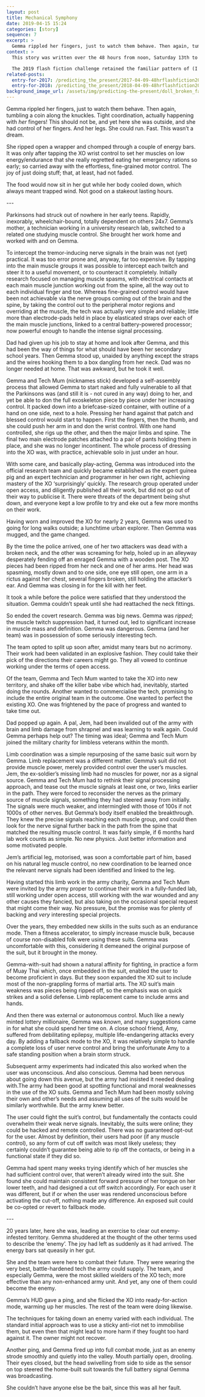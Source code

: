 ```yaml
---
layout: post
title: Mechanical Symphony
date: 2019-04-15 15:24
categories: [story]
sequence: 7
excerpt: >
  Gemma rippled her fingers, just to watch them behave. Then again, tumbling a coin along the knuckles. Tight coordination, actually happening with *her* fingers! This should not be, and yet here she was outside, and she had control of her fingers. And her legs. She could run. Fast. This wasn’t a dream.
context: >
  This story was written over the 48 hours from noon, Saturday 13th to noon, Monday 15th April 2019 for the [@LunaSciFi](https://twitter.com/LunaSciFi) [48 Hour Flash Fiction Challenge Fix for 2019](https://songsfromluna.wordpress.com/), a late-breaking and welcome replacement for the non-continuation of the [@scifilondon](https://twitter.com/scifilondon)'s fiction adjunct to it's [48 hr film challenge](https://48hour.sci-fi-london.com/).

  The 2019 flash fiction challenge retained the familiar pattern of (I assume) a randomly allocated pairing of a title and piece of text/dialogue assigned to each contestant, and an overall limit of 2K words. In my case, the title was "Mechanical Symphony", and the included text/dialogue, "she really regretted eating her emergency rations so early".
related-posts:
  entry-for-2017: /predicting_the_present/2017-04-09-48hrflashfiction2017-several-days
  entry-for-2018: /predicting_the_present/2018-04-09-48hrflashfiction2018-type-x-type-y
background_image_url: /assets/img/predicting-the-present/doll_broken_face_cracked_vintage-56670.jpg
---
```


Gemma rippled her fingers, just to watch them behave. Then again, tumbling a coin along the knuckles. Tight coordination, actually happening with *her* fingers! This should not be, and yet here she was outside, and she had control of her fingers. And her legs. She could run. Fast. This wasn’t a dream.

She ripped open a wrapper and chomped through a couple of energy bars. It was only after tapping the XO wrist control to set her muscles on low energy/endurance that she really regretted eating her emergency rations so early; so carried away with the effortless, fine-grained motor control. The joy of just doing stuff; that, at least, had not faded.

The food would now sit in her gut while her body cooled down, which always meant trapped wind. Not good on a stakeout lasting hours.

\-\-\-

Parkinsons had struck out of nowhere in her early teens. Rapidly, inexorably, wheelchair-bound, totally dependent on others 24x7. Gemma’s mother, a technician working in a university research lab, switched to a related one studying muscle control. She brought her work home and worked with and on Gemma.

To intercept the tremor-inducing nerve signals in the brain was not (yet) practical. It was too error prone and, anyway, far too expensive. By tapping into the main muscle groups it was possible to intercept each twitch and steer it to a useful movement, or to counteract it completely. Initially research focused on managing muscle spasms, with electrical contacts at each main muscle junction working out from the spine, all the way out to each individual finger and toe. Whereas fine-grained control would have been not achievable via the nerve groups coming out of the brain and the spine, by taking the control out to the peripheral motor regions and overriding at the muscle, the tech was actually very simple and reliable; little more than electrode-pads held in place by elasticated straps over each of the main muscle junctions, linked to a central battery-powered processor; now powerful enough to handle the intense signal processing.

Dad had given up his job to stay at home and look after Gemma, and this had been the way of things for what should have been her secondary school years. Then Gemma stood up, unaided by anything except the straps and the wires hooking them to a box dangling from her neck. Dad was no longer needed at home. That was awkward, but he took it well.

Gemma and Tech Mum (nicknames stick) developed a self-assembly process that allowed Gemma to start naked and fully vulnerable to all that the Parkinsons was (and still it is - not cured in any way) doing to her, and yet be able to don the full exoskeleton piece by piece under her increasing control. It packed down into a briefcase-sized container, with outline of a hand on one side, next to a hole. Pressing her hand against that patch and blessed control would start to happen. First the fingers, then the thumb, and she could push her arm in and don the wrist control. With one hand controlled, she rigs up the other, and then the major limbs and spine. The final two main electrode patches attached to a pair of pants holding them in place, and she was no longer incontinent. The whole process of dressing into the XO was, with practice, achievable solo in just under an hour.

With some care, and basically play-acting, Gemma was introduced into the official research team and quickly became established as the expert guinea pig and an expert technician and programmer in her own right, achieving mastery of the XO ‘surprisingly’ quickly. The research group operated under open access, and diligently published all their work, but did not go out of their way to publicise it. There were threats of the department being shut down, and everyone kept a low profile to try and eke out a few more months on their work.

Having worn and improved the XO for nearly 2 years, Gemma was used to going for long walks outside; a lunchtime urban explorer. Then Gemma was mugged, and the game changed.

By the time the police arrived, one of her two attackers was dead with a broken neck, and the other was screaming for help, holed up in an alleyway desperately fending off an enraged Gemma with a wooden post. The XO pieces had been ripped from her neck and one of her arms. Her head was spasming, mostly down and to one side, one eye still open, one arm in a rictus against her chest, several fingers broken, still holding the attacker’s ear. And Gemma was closing in for the kill with her feet.

It took a while before the police were satisfied that they understood the situation. Gemma couldn’t speak until she had reattached the neck fittings.

So ended the covert research. Gemma was big news. Gemma was *ripped*; the muscle twitch suppression had, it turned out, led to significant increase in muscle mass and definition. Gemma was dangerous. Gemma (and her team) was in possession of some seriously interesting tech.

The team opted to split up soon after, amidst many tears but no acrimony. Their work had been validated in an explosive fashion. They could take their pick of the directions their careers might go. They all vowed to continue working under the terms of open access.

Of the team, Gemma and Tech Mum wanted to take the XO into new territory, and shake off the killer babe vibe which had, inevitably, started doing the rounds. Another wanted to commercialise the tech, promising to include the entire original team in the outcome. One wanted to perfect the existing XO. One was frightened by the pace of progress and wanted to take time out.

Dad popped up again. A pal, Jem, had been invalided out of the army with brain and limb damage from shrapnel and was learning to walk again. Could Gemma perhaps help out? The timing was ideal; Gemma and Tech Mum joined the military charity for limbless veterans within the month.

Limb coordination was a simple repurposing of the same basic suit worn by Gemma. Limb replacement was a different matter. Gemma’s suit did not provide muscle power, merely provided control over the user’s muscles. Jem, the ex-soldier’s missing limb had no muscles for power, nor as a signal source. Gemma and Tech Mum had to rethink their signal processing approach, and tease out the muscle signals at least one, or two, links earlier in the path. They were forced to reconsider the nerves as the primary source of muscle signals, something they had steered away from initially. The signals were much weaker, and intermingled with those of 100s if not 1000s of other nerves. But Gemma’s body itself enabled the breakthrough. They knew the precise signals reaching each muscle group, and could then look for the nerve signal further back in the path from the spine that matched the resulting muscle control. It was fairly simple, if 6 months hard lab work counts as simple. No new physics. Just better information and some motivated people.

Jem’s artificial leg, motorised, was soon a comfortable part of him, based on his natural leg muscle control, no new coordination to be learned once the relevant nerve signals had been identified and linked to the leg.

Having started this limb work in the army charity, Gemma and Tech Mum were invited by the army proper to continue their work in a fully-funded lab, still working under open access, still working with the war wounded and any other causes they fancied, but also taking on the occasional special request that might come their way. No pressure, but the promise was for plenty of backing and *very* interesting special projects.

Over the years, they embedded new skills in the suits such as an endurance mode. Then a fitness accelerator, to simply increase muscle bulk, because of course non-disabled folk were using these suits. Gemma was uncomfortable with this, considering it demeaned the original purpose of the suit, but it brought in the money.

Gemma-with-suit had shown a natural affinity for fighting, in practice a form of Muay Thai which, once embedded in the suit, enabled the user to become proficient in days. But they soon expanded the XO suit to include most of the non-grappling forms of martial arts. The XO suit’s main weakness was pieces being ripped off, so the emphasis was on quick strikes and a solid defense. Limb replacement came to include arms and hands.

And then there was external or autonomous control. Much like a newly minted lottery millionaire, Gemma was *known*, and many suggestions came in for what she could spend her time on. A close school friend, Amy, suffered from debilitating epilepsy, multiple life-endangering attacks every day. By adding a fallback mode to the XO, it was relatively simple to handle a complete loss of user nerve control and bring the unfortunate Amy to a safe standing position when a brain storm struck.

Subsequent army experiments had indicated this also worked when the user was unconscious. And also conscious. Gemma had been nervous about going down this avenue, but the army had insisted it needed dealing with.The army had been good at spotting functional and moral weaknesses in the use of the XO suits. Gemma and Tech Mum had been mostly solving their own and other’s needs and assuming all uses of the suits would be similarly worthwhile. But the army knew better.

The user could fight the suit’s control, but fundamentally the contacts could overwhelm their weak nerve signals. Inevitably, the suits were online; they could be hacked and remote controlled. There was no guaranteed opt-out for the user. Almost by definition, their users had poor (if any muscle control), so any form of cut off switch was most likely useless; they certainly couldn’t guarantee being able to rip off the contacts, or being in a functional state if they did so.

Gemma had spent many weeks trying identify which of her muscles she had sufficient control over, that weren’t already wired into the suit. She found she could maintain consistent forward pressure of her tongue on her lower teeth, and had designed a cut off switch accordingly. For each user it was different, but if or when the user was rendered unconscious before activating the cut-off, nothing made any difference. An exposed suit could be co-opted or revert to fallback mode.

\-\-\-

20 years later, here she was, leading an exercise to clear out enemy-infested territory. Gemma shuddered at the thought of the other terms used to describe the ‘enemy’. The joy had left as suddenly as it had arrived. The energy bars sat queasily in her gut.

She and the team were here to combat their future. They were wearing the very best, battle-hardened tech the army could supply. The team, and especially Gemma, were the most skilled wielders of the XO tech; more effective than any non-enhanced army unit. And yet, any one of them could become the enemy.

Gemma’s HUD gave a ping, and she flicked the XO into ready-for-action mode, warming up her muscles. The rest of the team were doing likewise.

The techniques for taking down an enemy varied with each individual. The standard initial approach was to use a sticky anti-riot net to immobilise them, but even then that might lead to more harm if they fought too hard against it. The owner might not recover.

Another ping, and Gemma fired up into full combat mode, just as an enemy strode smoothly and quietly into the valley. Mouth partially open, drooling. Their eyes closed, but the head swivelling from side to side as the sensor on top steered the home-built suit towards the full battery signal Gemma was broadcasting.

She couldn’t have anyone else be the bait, since this was all her fault.
